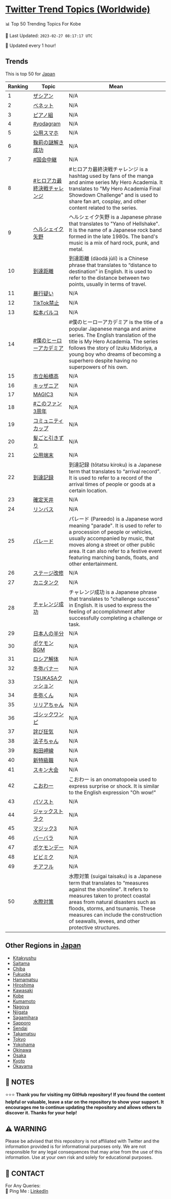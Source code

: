 [Twitter Trend Topics (Worldwide)](https://github.com/ErcinDedeoglu/Twitter-Trend-Topics)
==========


📊 Top 50 Trending Topics For Kobe

📆 Last Updated: `2023-02-27 08:17:17 UTC`

🔧 Updated every 1 hour!


## Trends

This is top 50 for [Japan](</Japan>)

| Ranking | Topic | Mean |
| ------- | ------------ | ------------ |
| 1 | [ザシアン](http://twitter.com/search?q=%e3%82%b6%e3%82%b7%e3%82%a2%e3%83%b3) | N/A |
| 2 | [ベネット](http://twitter.com/search?q=%e3%83%99%e3%83%8d%e3%83%83%e3%83%88) | N/A |
| 3 | [ピアノ組](http://twitter.com/search?q=%e3%83%94%e3%82%a2%e3%83%8e%e7%b5%84) | N/A |
| 4 | [#yodagram](http://twitter.com/search?q=%23yodagram) | N/A |
| 5 | [公用スマホ](http://twitter.com/search?q=%e5%85%ac%e7%94%a8%e3%82%b9%e3%83%9e%e3%83%9b) | N/A |
| 6 | [鞠莉の謎解き成功](http://twitter.com/search?q=%e9%9e%a0%e8%8e%89%e3%81%ae%e8%ac%8e%e8%a7%a3%e3%81%8d%e6%88%90%e5%8a%9f) | N/A |
| 7 | [#国会中継](http://twitter.com/search?q=%23%e5%9b%bd%e4%bc%9a%e4%b8%ad%e7%b6%99) | N/A |
| 8 | [#ヒロアカ最終決戦チャレンジ](http://twitter.com/search?q=%23%e3%83%92%e3%83%ad%e3%82%a2%e3%82%ab%e6%9c%80%e7%b5%82%e6%b1%ba%e6%88%a6%e3%83%81%e3%83%a3%e3%83%ac%e3%83%b3%e3%82%b8) | #ヒロアカ最終決戦チャレンジ is a hashtag used by fans of the manga and anime series My Hero Academia. It translates to "My Hero Academia Final Showdown Challenge" and is used to share fan art, cosplay, and other content related to the series. |
| 9 | [ヘルシェイク矢野](http://twitter.com/search?q=%e3%83%98%e3%83%ab%e3%82%b7%e3%82%a7%e3%82%a4%e3%82%af%e7%9f%a2%e9%87%8e) | ヘルシェイク矢野 is a Japanese phrase that translates to "Yano of Hellshake". It is the name of a Japanese rock band formed in the late 1980s. The band's music is a mix of hard rock, punk, and metal. |
| 10 | [到達距離](http://twitter.com/search?q=%e5%88%b0%e9%81%94%e8%b7%9d%e9%9b%a2) | 到達距離 (dàodá jùlí) is a Chinese phrase that translates to “distance to destination” in English. It is used to refer to the distance between two points, usually in terms of travel. |
| 11 | [暴行疑い](http://twitter.com/search?q=%e6%9a%b4%e8%a1%8c%e7%96%91%e3%81%84) | N/A |
| 12 | [TikTok禁止](http://twitter.com/search?q=TikTok%e7%a6%81%e6%ad%a2) | N/A |
| 13 | [松本パルコ](http://twitter.com/search?q=%e6%9d%be%e6%9c%ac%e3%83%91%e3%83%ab%e3%82%b3) | N/A |
| 14 | [#僕のヒーローアカデミア](http://twitter.com/search?q=%23%e5%83%95%e3%81%ae%e3%83%92%e3%83%bc%e3%83%ad%e3%83%bc%e3%82%a2%e3%82%ab%e3%83%87%e3%83%9f%e3%82%a2) | #僕のヒーローアカデミア is the title of a popular Japanese manga and anime series. The English translation of the title is My Hero Academia. The series follows the story of Izuku Midoriya, a young boy who dreams of becoming a superhero despite having no superpowers of his own. |
| 15 | [市立船橋高](http://twitter.com/search?q=%e5%b8%82%e7%ab%8b%e8%88%b9%e6%a9%8b%e9%ab%98) | N/A |
| 16 | [キッザニア](http://twitter.com/search?q=%e3%82%ad%e3%83%83%e3%82%b6%e3%83%8b%e3%82%a2) | N/A |
| 17 | [MAGIC3](http://twitter.com/search?q=MAGIC3) | N/A |
| 18 | [#このファン3周年](http://twitter.com/search?q=%23%e3%81%93%e3%81%ae%e3%83%95%e3%82%a1%e3%83%b33%e5%91%a8%e5%b9%b4) | N/A |
| 19 | [コミュニティカップ](http://twitter.com/search?q=%e3%82%b3%e3%83%9f%e3%83%a5%e3%83%8b%e3%83%86%e3%82%a3%e3%82%ab%e3%83%83%e3%83%97) | N/A |
| 20 | [髪ごと引きずり](http://twitter.com/search?q=%e9%ab%aa%e3%81%94%e3%81%a8%e5%bc%95%e3%81%8d%e3%81%9a%e3%82%8a) | N/A |
| 21 | [公用端末](http://twitter.com/search?q=%e5%85%ac%e7%94%a8%e7%ab%af%e6%9c%ab) | N/A |
| 22 | [到達記録](http://twitter.com/search?q=%e5%88%b0%e9%81%94%e8%a8%98%e9%8c%b2) | 到達記録 (tōtatsu kiroku) is a Japanese term that translates to “arrival record”. It is used to refer to a record of the arrival times of people or goods at a certain location. |
| 23 | [確定天井](http://twitter.com/search?q=%e7%a2%ba%e5%ae%9a%e5%a4%a9%e4%ba%95) | N/A |
| 24 | [リンバス](http://twitter.com/search?q=%e3%83%aa%e3%83%b3%e3%83%90%e3%82%b9) | N/A |
| 25 | [パレード](http://twitter.com/search?q=%e3%83%91%e3%83%ac%e3%83%bc%e3%83%89) | パレード (Pareedo) is a Japanese word meaning "parade". It is used to refer to a procession of people or vehicles, usually accompanied by music, that moves along a street or other public area. It can also refer to a festive event featuring marching bands, floats, and other entertainment. |
| 26 | [ステージ改修](http://twitter.com/search?q=%e3%82%b9%e3%83%86%e3%83%bc%e3%82%b8%e6%94%b9%e4%bf%ae) | N/A |
| 27 | [カニタンク](http://twitter.com/search?q=%e3%82%ab%e3%83%8b%e3%82%bf%e3%83%b3%e3%82%af) | N/A |
| 28 | [チャレンジ成功](http://twitter.com/search?q=%e3%83%81%e3%83%a3%e3%83%ac%e3%83%b3%e3%82%b8%e6%88%90%e5%8a%9f) | チャレンジ成功 is a Japanese phrase that translates to "challenge success" in English. It is used to express the feeling of accomplishment after successfully completing a challenge or task. |
| 29 | [日本人の半分](http://twitter.com/search?q=%e6%97%a5%e6%9c%ac%e4%ba%ba%e3%81%ae%e5%8d%8a%e5%88%86) | N/A |
| 30 | [ポケモンBGM](http://twitter.com/search?q=%e3%83%9d%e3%82%b1%e3%83%a2%e3%83%b3BGM) | N/A |
| 31 | [ロシア解体](http://twitter.com/search?q=%e3%83%ad%e3%82%b7%e3%82%a2%e8%a7%a3%e4%bd%93) | N/A |
| 32 | [冬弥バナー](http://twitter.com/search?q=%e5%86%ac%e5%bc%a5%e3%83%90%e3%83%8a%e3%83%bc) | N/A |
| 33 | [TSUKASAクッション](http://twitter.com/search?q=TSUKASA%e3%82%af%e3%83%83%e3%82%b7%e3%83%a7%e3%83%b3) | N/A |
| 34 | [冬弥くん](http://twitter.com/search?q=%e5%86%ac%e5%bc%a5%e3%81%8f%e3%82%93) | N/A |
| 35 | [リリアちゃん](http://twitter.com/search?q=%e3%83%aa%e3%83%aa%e3%82%a2%e3%81%a1%e3%82%83%e3%82%93) | N/A |
| 36 | [ゴシックワンピ](http://twitter.com/search?q=%e3%82%b4%e3%82%b7%e3%83%83%e3%82%af%e3%83%af%e3%83%b3%e3%83%94) | N/A |
| 37 | [詫び狂気](http://twitter.com/search?q=%e8%a9%ab%e3%81%b3%e7%8b%82%e6%b0%97) | N/A |
| 38 | [法子ちゃん](http://twitter.com/search?q=%e6%b3%95%e5%ad%90%e3%81%a1%e3%82%83%e3%82%93) | N/A |
| 39 | [和田岬線](http://twitter.com/search?q=%e5%92%8c%e7%94%b0%e5%b2%ac%e7%b7%9a) | N/A |
| 40 | [新特級職](http://twitter.com/search?q=%e6%96%b0%e7%89%b9%e7%b4%9a%e8%81%b7) | N/A |
| 41 | [スキン大会](http://twitter.com/search?q=%e3%82%b9%e3%82%ad%e3%83%b3%e5%a4%a7%e4%bc%9a) | N/A |
| 42 | [こおわー](http://twitter.com/search?q=%e3%81%93%e3%81%8a%e3%82%8f%e3%83%bc) | こおわー is an onomatopoeia used to express surprise or shock. It is similar to the English expression "Oh wow!" |
| 43 | [パソスト](http://twitter.com/search?q=%e3%83%91%e3%82%bd%e3%82%b9%e3%83%88) | N/A |
| 44 | [ジャックストラク](http://twitter.com/search?q=%e3%82%b8%e3%83%a3%e3%83%83%e3%82%af%e3%82%b9%e3%83%88%e3%83%a9%e3%82%af) | N/A |
| 45 | [マジック3](http://twitter.com/search?q=%e3%83%9e%e3%82%b8%e3%83%83%e3%82%af3) | N/A |
| 46 | [バーバラ](http://twitter.com/search?q=%e3%83%90%e3%83%bc%e3%83%90%e3%83%a9) | N/A |
| 47 | [ポケモンデー](http://twitter.com/search?q=%e3%83%9d%e3%82%b1%e3%83%a2%e3%83%b3%e3%83%87%e3%83%bc) | N/A |
| 48 | [ビビミク](http://twitter.com/search?q=%e3%83%93%e3%83%93%e3%83%9f%e3%82%af) | N/A |
| 49 | [チアフル](http://twitter.com/search?q=%e3%83%81%e3%82%a2%e3%83%95%e3%83%ab) | N/A |
| 50 | [水際対策](http://twitter.com/search?q=%e6%b0%b4%e9%9a%9b%e5%af%be%e7%ad%96) | 水際対策 (suigai taisaku) is a Japanese term that translates to “measures against the shoreline”. It refers to measures taken to protect coastal areas from natural disasters such as floods, storms, and tsunamis. These measures can include the construction of seawalls, levees, and other protective structures. |



## Other Regions in [Japan](</Japan>)

* [Kitakyushu](</Japan/Kitakyushu.md>)
* [Saitama](</Japan/Saitama.md>)
* [Chiba](</Japan/Chiba.md>)
* [Fukuoka](</Japan/Fukuoka.md>)
* [Hamamatsu](</Japan/Hamamatsu.md>)
* [Hiroshima](</Japan/Hiroshima.md>)
* [Kawasaki](</Japan/Kawasaki.md>)
* [Kobe](</Japan/Kobe.md>)
* [Kumamoto](</Japan/Kumamoto.md>)
* [Nagoya](</Japan/Nagoya.md>)
* [Niigata](</Japan/Niigata.md>)
* [Sagamihara](</Japan/Sagamihara.md>)
* [Sapporo](</Japan/Sapporo.md>)
* [Sendai](</Japan/Sendai.md>)
* [Takamatsu](</Japan/Takamatsu.md>)
* [Tokyo](</Japan/Tokyo.md>)
* [Yokohama](</Japan/Yokohama.md>)
* [Okinawa](</Japan/Okinawa.md>)
* [Osaka](</Japan/Osaka.md>)
* [Kyoto](</Japan/Kyoto.md>)
* [Okayama](</Japan/Okayama.md>)



## 📝 NOTES

⭐⭐⭐ **Thank you for visiting my GitHub repository! If you found the content helpful or valuable, leave a star on the repository to show your support. It encourages me to continue updating the repository and allows others to discover it. Thanks for your help!**


## ⚠️ WARNING

Please be advised that this repository is not affiliated with Twitter and the information provided is for informational purposes only. We are not responsible for any legal consequences that may arise from the use of this information. Use at your own risk and solely for educational purposes.


## 📨 CONTACT

 For Any Queries:  
            🏓 Ping Me : [LinkedIn](https://www.linkedin.com/in/ercindedeoglu/)

